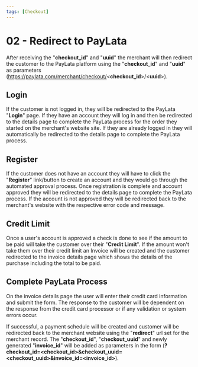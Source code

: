 ```yaml
---
tags: [Checkout]
---
```


# 02 - Redirect to PayLata

After receiving the "**checkout_id**" and "**uuid**" the merchant will then redirect the customer to the PayLata platform using the "**checkout_id**" and "**uuid**" as parameters (https://paylata.com/merchant/checkout/<**checkout_id**>/<**uuid**>).

## Login

If the customer is not logged in, they will be redirected to the PayLata "**Login**" page. If they have an account they will log in and then be redirected to the details page to complete the PayLata process for the order they started on the merchant's website site. If they are already logged in they will automatically be redirected to the details page to complete the PayLata process.

## Register
If the customer does not have an account they will have to click the "**Register**" link/button to create an account and they would go through the automated approval process. Once registration is complete and account approved they will be redirected to the details page to complete the PayLata process. If the account is not approved they will be redirected back to the merchant's website with the respective error code and message.

## Credit Limit
Once a user's account is approved a check is done to see if the amount to be paid will take the customer over their "**Credit Limit**". If the amount won't take them over their credit limit an Invoice will be created and the customer redirected to the invoice details page which shows the details of the purchase including the total to be paid.

## Complete PayLata Process
On the invoice details page the user will enter their credit card information and submit the form. The response to the customer will be dependent on the response from the credit card processor or if any validation or system errors occur.

If successful, a payment schedule will be created and customer will be redirected back to the merchant website using the "**redirect**" url set for the merchant record. The "**checkout_id**", "**checkout_uuid**" and newly generated "**invoice_id**" will be added as parameters in the form (**?checkout_id=<checkout_id>&checkout_uuid=<checkout_uuid>&invoice_id=<invoice_id>**). 
